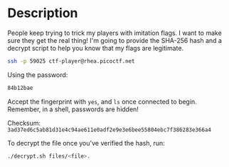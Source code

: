 # Description
People keep trying to trick my players with imitation flags. I want to make sure they get the real thing! I'm going to provide the SHA-256 hash and a decrypt script to help you know that my flags are legitimate.
```bash
ssh -p 59025 ctf-player@rhea.picoctf.net
```

Using the password:
```bash
84b12bae
```
Accept the fingerprint with `yes`, and `ls` once connected to begin. Remember, in a shell, passwords are hidden!

Checksum: `3ad37ed6c5ab81d31e4c94ae611e0adf2e9e3e6bee55804ebc7f386283e366a4`

To decrypt the file once you've verified the hash, run: 
```bash
./decrypt.sh files/<file>.
```
